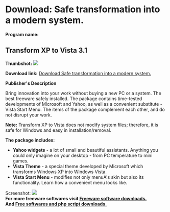 # Download: Safe transformation into a modern system.

**Program name:**

## Transform XP to Vista 3.1

  
**Thumbshot:** ![](http://www.freewarefiles.com/screenshot/trxxp2vista_md.jpg)   
  
**Download link:** [Download Safe transformation into a modern system.](http://freesoftwares.boysofts.com/Transform-XP-To-Vista_program_38450.html)  
  


**Publisher's Description**  
  


Bring innovation into your work without buying a new PC or a system. The best freeware safely installed. The package contains time-tested developments of Microsoft and Yahoo, as well as a convenient substitute - Vista Start Menu. The items of the package complement each other, and do not disrupt your work. 

**Note:** Transform XP to Vista does not modify system files; therefore, it is safe for Windows and easy in installation/removal.

**The package includes:**

  * **Yahoo widgets** \- a lot of small and beautiful assistants. Anything you could only imagine on your desktop - from PC temperature to mini games. 
  * **Vista Theme** \- a special theme developed by Microsoft which transforms Windows XP into Windows Vista. 
  * **Vista Start Menu** \- modifies not only menuA's skin but also its functionality. Learn how a convenient menu looks like. 

  
  
Screenshot: ![](http://www.freewarefiles.com/screenshot/trxxp2vista.jpg)   
**For more freeware softwares visit [Freeware software downloads.](http://freesoftwares.boysofts.com/)**   
**And [Free softwares and php script downloads.](http://www.boysofts.com/)**
